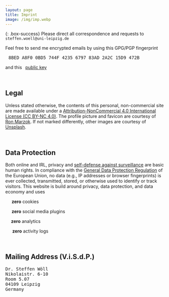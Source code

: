 ```yaml
---
layout: page
title: Imprint
image: /img/imp.webp
---
```


{: .box-success}
Please direct all correspondence and requests to <i class="far fa-paper-plane" style="padding-left:5px"></i>`steffen.woell@uni-leipzig.de`

<div class="box-note" style="margin-bottom:60px">
Feel free to send me encrypted emails by using this GPG/PGP fingerprint <pre><i class="fas fa-fingerprint" style="padding-right:10px"></i>8BED A8F0 0BD5 744F 4235 6797 83AD 2A2C 15D9 472B</pre> and this <a href="/doc/sw_pgp_public_key.asc"><i class="fas fa-key" style="padding-left:2px;padding-right:5px"></i>public key</a>
</div>

<!--## Social Media
<div class="box-blue">
<div>
<div><i class="fab fa-researchgate" style="padding-right:15px"></i><a href="https://www.researchgate.net/profile/Steffen-Woell" target="_blank">ResearchGate</a></div><br/>
<div><i class="fab fa-mastodon" style="padding-right:15px"></i><a href="https://mastodon.social/@SteffenWoell" target="_blank">Mastodon</a></div><br/>
<div><i class="fab fa-instagram" style="padding-right:15px"></i><a href="https://www.instagram.com/streetart_leipzig/" target="_blank">Instagram</a></div><br/>
<div><i class="fab fa-soundcloud" style="padding-right:10px"></i><a href="https://soundcloud.com/w-a_s" target="_blank">SoundCloud</a></div>
</div>
</div>-->

## Legal

<div class="box-warning" style="margin-bottom:60px">
Unless stated otherwise, the contents of this personal, non-commercial site are made available under a <a rel="license" href="https://creativecommons.org/licenses/by-nc/4.0/" title="CC BY-NC 4.0" target="_blank">Attribution-NonCommercial 4.0 International License (CC BY-NC 4.0)</a>. The profile picture and favicon are courtesy of <a href="https://www.ronmarzok.de/" target="_blank">Ron Marzok</a>. If not marked differently, other images are courtesy of <a href="https://unsplash.com/" target="_blank">Unsplash</a>.</div>

## Data Protection

<div class="box-warning" style="margin-bottom:60px">
Both online and IRL, privacy and <a href="https://ssd.eff.org/" target="_blank">self-defense against surveillance</a> are basic human rights. In compliance with the <a href="https://gdpr.eu/what-is-gdpr/" target="_blank">General Data Protection Regulation</a> of the European Union, no data (e.g., IP addresses or browser fingerprints) is ever collected, transmitted, stored, or otherwise used to identify or track visitors. This website is build around privacy, data protection, and data economy and uses
<p><i class="far fa-lemon" style="padding-left:10px;padding-right:10px"></i><b>zero</b> cookies</p>
<p><i class="far fa-thumbs-down" style="padding-left:10px;padding-right:10px"></i><b>zero</b> social media plugins</p>
<p><i class="far fa-eye-slash" style="padding-left:10px;padding-right:8px"></i><b>zero</b> analytics</p>
<p><i class="far fa-file-excel" style="padding-left:10px;padding-right:12px"></i><b>zero</b> activity logs</p>
</div>

## Mailing Address (V.i.S.d.P.)

<div class="box-note" style="margin-bottom:60px">
<pre>Dr. Steffen Wöll
Nikolaistr. 6-10
Room 5.07
04109 Leipzig
Germany</pre>
</div>
